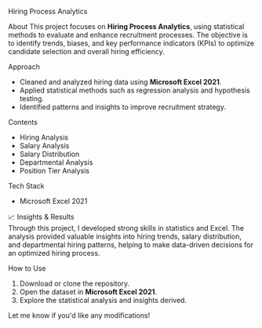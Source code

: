 Hiring Process Analytics 

About 
This project focuses on **Hiring Process Analytics**, using statistical methods to evaluate and enhance recruitment processes. The objective is to identify trends, biases, and key performance indicators (KPIs) to optimize candidate selection and overall hiring efficiency.  

Approach  
- Cleaned and analyzed hiring data using **Microsoft Excel 2021**.  
- Applied statistical methods such as regression analysis and hypothesis testing.  
- Identified patterns and insights to improve recruitment strategy.  

 Contents  
- Hiring Analysis  
- Salary Analysis 
- Salary Distribution 
- Departmental Analysis 
- Position Tier Analysis 

Tech Stack  
- Microsoft Excel 2021 

📈 Insights & Results  
Through this project, I developed strong skills in statistics and Excel. The analysis provided valuable insights into hiring trends, salary distribution, and departmental hiring patterns, helping to make data-driven decisions for an optimized hiring process.  

How to Use  
1. Download or clone the repository.  
2. Open the dataset in **Microsoft Excel 2021**.  
3. Explore the statistical analysis and insights derived.  

Let me know if you'd like any modifications! 
